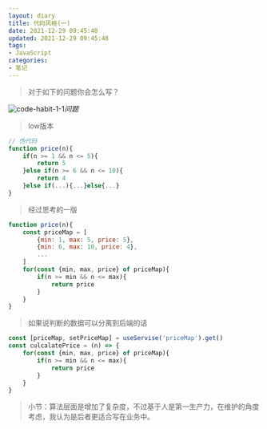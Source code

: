 ```yaml
---
layout: diary
title: 代码风格(一)
date: 2021-12-29 09:45:48
updated: 2021-12-29 09:45:48
tags:
- JavaScript
categories:
- 笔记
---
```


> 对于如下的问题你会怎么写？

![code-habit-1-1](https://cdn.jsdelivr.net/gh/Meglody/Meglody.github.io@gh-pages/images/article-images/code-habit-1/1.png)_问题_

<!-- more -->

> low版本

```javascript
// 伪代码
function price(n){
    if(n >= 1 && n <= 5){
        return 5
    }else if(n >= 6 && n <= 10){
        return 4
    }else if(...){...}else{...}
}
```

> 经过思考的一版

```javascript
function price(n){
    const priceMap = [
        {min: 1, max: 5, price: 5},
        {min: 6, max: 10, price: 4},
        ...
    ]
    for(const {min, max, price} of priceMap){
        if(n >= min && n <= max){
            return price
        }
    }
}
```

> 如果说判断的数据可以分离到后端的话

```javascript
const [priceMap, setPriceMap] = useServise('priceMap').get()
const culcalatePrice = (n) => {
    for(const {min, max, price} of priceMap){
        if(n >= min && n <= max){
            return price
        }
    }
}
```

> 小节：算法层面是增加了复杂度，不过基于人是第一生产力，在维护的角度考虑，我认为是后者更适合写在业务中。
